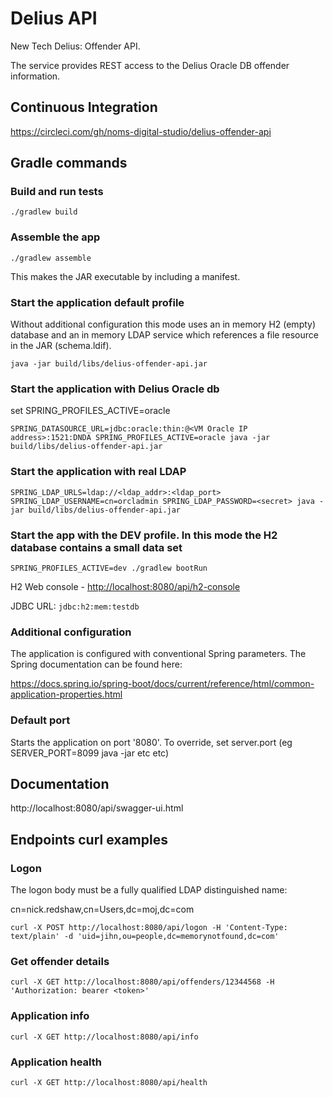 # Delius API
New Tech Delius: Offender API.

The service provides REST access to the  Delius Oracle DB offender information.

## Continuous Integration
https://circleci.com/gh/noms-digital-studio/delius-offender-api

## Gradle commands

### Build and run tests
```
./gradlew build
```

### Assemble the app
```
./gradlew assemble
```

This makes the JAR executable by including a manifest. 

### Start the application default profile
Without additional configuration this mode uses an in memory H2 (empty) database and an in memory LDAP service which 
references a file resource in the JAR (schema.ldif).

```
java -jar build/libs/delius-offender-api.jar
```

### Start the application with Delius Oracle db

set SPRING_PROFILES_ACTIVE=oracle
```
SPRING_DATASOURCE_URL=jdbc:oracle:thin:@<VM Oracle IP address>:1521:DNDA SPRING_PROFILES_ACTIVE=oracle java -jar build/libs/delius-offender-api.jar
```

### Start the application with real LDAP
```
SPRING_LDAP_URLS=ldap://<ldap_addr>:<ldap_port> SPRING_LDAP_USERNAME=cn=orcladmin SPRING_LDAP_PASSWORD=<secret> java -jar build/libs/delius-offender-api.jar
```

### Start the app with the DEV profile. In this mode the H2 database contains a small data set
```
SPRING_PROFILES_ACTIVE=dev ./gradlew bootRun
```

H2 Web console - <http://localhost:8080/api/h2-console>

JDBC URL: ```jdbc:h2:mem:testdb``` 

### Additional configuration
The application is configured with conventional Spring parameters.
The Spring documentation can be found here:

https://docs.spring.io/spring-boot/docs/current/reference/html/common-application-properties.html

### Default port
Starts the application on port '8080'.
To override, set server.port (eg SERVER_PORT=8099 java -jar etc etc)

## Documentation
http://localhost:8080/api/swagger-ui.html

## Endpoints curl examples

### Logon
The logon body must be a fully qualified LDAP distinguished name:

cn=nick.redshaw,cn=Users,dc=moj,dc=com

```
curl -X POST http://localhost:8080/api/logon -H 'Content-Type: text/plain' -d 'uid=jihn,ou=people,dc=memorynotfound,dc=com'
```

### Get offender details
```
curl -X GET http://localhost:8080/api/offenders/12344568 -H 'Authorization: bearer <token>'
```

### Application info
```
curl -X GET http://localhost:8080/api/info
```

### Application health
```
curl -X GET http://localhost:8080/api/health
```



